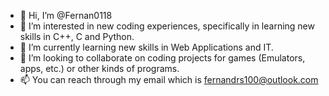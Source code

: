 - 👋 Hi, I’m @Fernan0118
- 👀 I’m interested in new coding experiences, specifically in learning new skills in C++, C and Python. 
- 🌱 I’m currently learning new skills in Web Applications and IT. 
- 💞️ I’m looking to collaborate on coding projects for games (Emulators, apps, etc.) or other kinds of programs.
- 📫 You can reach through my email which is fernandrs100@outlook.com

<!---
Fernan0118/Fernan0118 is a ✨ special ✨ repository because its `README.md` (this file) appears on your GitHub profile.
You can click the Preview link to take a look at your changes.
--->
